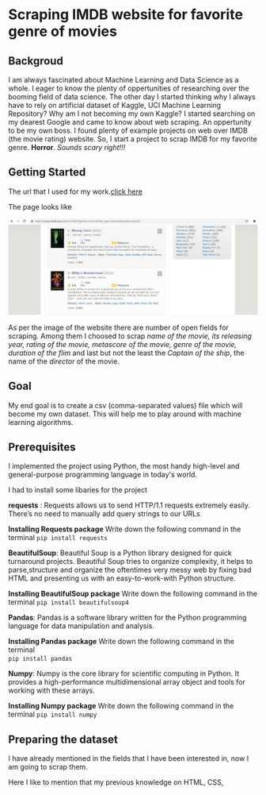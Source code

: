 # Scraping IMDB website for favorite genre of movies
## Backgroud
I am always fascinated about Machine Learning and Data Science as a whole. I eager to know the plenty of oppertunities of researching over the booming field of data science. The other day I started thinking why I always have to rely on artificial dataset of Kaggle, UCI Machine Learning Repository? Why am I not becoming my own Kaggle? I started searching on my dearest Google and came to know about web scraping. An oppertunity to be my own boss. I found plenty of example projects on web over IMDB (the movie rating) website. So, I start a project to scrap IMDB for my favorite genre. **Horror**. *Sounds scary right!!!*

## Getting Started
The url that I used for my work.[click here](https://www.imdb.com/search/title/?genres=horror&title_type=feature&explore=genres)

The page looks like 

![image](https://github.com/mobilerobotp4/Machine_Learning/blob/sub_ml/Web_scraping/IMDB/horror_movies.jpg)

As per the image of the website there are number of open fields for scraping. Among them I choosed to scrap *name of the movie, its releasing year, rating of the movie, metascore of the movie, genre of the movie, duration of the flim* and last but not the least the *Captain of the ship*, the name of the *director* of the movie.

## Goal

My end goal is to create a csv (comma-separated values) file which will become my own dataset. This will help me to play around with machine learning algorithms. 

## Prerequisites
I implemented the project using Python, the most handy high-level and general-purpose programming language in today's world.

I had to install some libaries for the project

**requests** : Requests allows us to send HTTP/1.1 requests extremely easily. There’s no need to manually add query strings to our URLs

**Installing Requests package**
Write down the following command in the terminal
`pip install requests`

**BeautifulSoup**: Beautiful Soup is a Python library designed for quick turnaround projects. Beautiful Soup tries to organize complexity, it helps to parse,structure and organize the oftentimes very messy web by fixing bad HTML and presenting us with an easy-to-work-with Python structure.

**Installing BeautifulSoup package**
Write down the following command in the terminal
`pip install beautifulsoup4`

**Pandas**: Pandas is a software library written for the Python programming language for data manipulation and analysis.

**Installing Pandas package**
Write down the following command in the terminal  
`pip install pandas`


**Numpy**: Numpy is the core library for scientific computing in Python. It provides a high-performance multidimensional array object and tools for working with these arrays.

**Installing Numpy package**
Write down the following command in the terminal
`pip install numpy`

## Preparing the dataset

I have already mentioned in the fields that I have been interested in, now I am going to scrap them.

Here I like to mention that my previous knowledge on HTML, CSS, 


